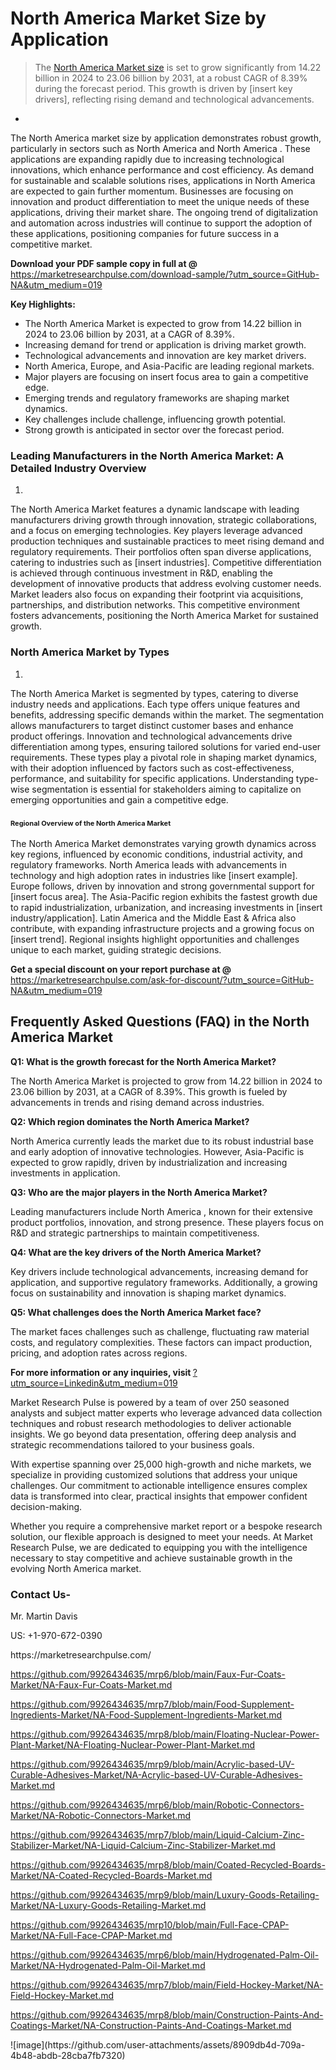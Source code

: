 <h1>North America  Market&nbsp;Size by Application</h1><blockquote><p>The <a href="https://marketresearchpulse.com/download-sample/?utm_source=GitHub-NA&amp;utm_medium=019">North America  Market size</a> is set to grow significantly from 14.22 billion in 2024 to 23.06 billion by 2031, at a robust CAGR of 8.39% during the forecast period. This growth is driven by [insert key drivers], reflecting rising demand and technological advancements.</p></blockquote><ul><li></li></ul><p>The North America  market size by application demonstrates robust growth, particularly in sectors such as North America  and North America . These applications are expanding rapidly due to increasing technological innovations, which enhance performance and cost efficiency. As demand for sustainable and scalable solutions rises, applications in North America  are expected to gain further momentum. Businesses are focusing on innovation and product differentiation to meet the unique needs of these applications, driving their market share. The ongoing trend of digitalization and automation across industries will continue to support the adoption of these applications, positioning companies for future success in a competitive market.</p><p><strong>Download your PDF sample copy in full at @ </strong><a href="https://marketresearchpulse.com/download-sample/?utm_source=GitHub-NA&amp;utm_medium=019">https://marketresearchpulse.com/download-sample/?utm_source=GitHub-NA&amp;utm_medium=019</a></p><p><strong>Key Highlights: </strong></p><ul><li>The North America  Market is expected to grow from 14.22 billion in 2024 to 23.06 billion by 2031, at a CAGR of 8.39%.</li><li>Increasing demand for trend or application is driving market growth.</li><li>Technological advancements and innovation are key market drivers.</li><li>North America, Europe, and Asia-Pacific are leading regional markets.</li><li>Major players are focusing on insert focus area to gain a competitive edge.</li><li>Emerging trends and regulatory frameworks are shaping market dynamics.</li><li>Key challenges include challenge, influencing growth potential.</li><li>Strong growth is anticipated in sector over the forecast period.</li></ul><h3>Leading Manufacturers in the North America  Market: A Detailed Industry Overview</h3><ol><li></li></ol><div class="flex max-w-full flex-col flex-grow"><div class="min-h-8 text-message flex w-full flex-col items-end gap-2 whitespace-normal break-words [.text-message+&amp;]:mt-5" dir="auto" data-message-author-role="assistant" data-message-id="fd8432e4-4910-450d-b182-61b7bfb0a01f" data-message-model-slug="gpt-4o"><div class="flex w-full flex-col gap-1 empty:hidden first:pt-[3px]"><div class="markdown prose w-full break-words dark:prose-invert light"><p>The North America  Market features a dynamic landscape with leading manufacturers driving growth through innovation, strategic collaborations, and a focus on emerging technologies. Key players leverage advanced production techniques and sustainable practices to meet rising demand and regulatory requirements. Their portfolios often span diverse applications, catering to industries such as [insert industries]. Competitive differentiation is achieved through continuous investment in R&amp;D, enabling the development of innovative products that address evolving customer needs. Market leaders also focus on expanding their footprint via acquisitions, partnerships, and distribution networks. This competitive environment fosters advancements, positioning the North America  Market for sustained growth.</p></div></div></div></div><h3>North America  Market by Types</h3><ol><li></li></ol><div class="flex max-w-full flex-col flex-grow"><div class="min-h-8 text-message flex w-full flex-col items-end gap-2 whitespace-normal break-words [.text-message+&amp;]:mt-5" dir="auto" data-message-author-role="assistant" data-message-id="084470be-0bb7-4664-bddf-5156b4f41249" data-message-model-slug="gpt-4o-mini"><div class="flex w-full flex-col gap-1 empty:hidden first:pt-[3px]"><div class="markdown prose w-full break-words dark:prose-invert light"><p>The North America  Market is segmented by types, catering to diverse industry needs and applications. Each type offers unique features and benefits, addressing specific demands within the market. The segmentation allows manufacturers to target distinct customer bases and enhance product offerings. Innovation and technological advancements drive differentiation among types, ensuring tailored solutions for varied end-user requirements. These types play a pivotal role in shaping market dynamics, with their adoption influenced by factors such as cost-effectiveness, performance, and suitability for specific applications. Understanding type-wise segmentation is essential for stakeholders aiming to capitalize on emerging opportunities and gain a competitive edge.</p></div></div></div></div><h3><span style="font-size: 11px;">Regional Overview of the North America  Market</span></h3><div class="flex max-w-full flex-col flex-grow"><div class="min-h-8 text-message flex w-full flex-col items-end gap-2 whitespace-normal break-words [.text-message+&amp;]:mt-5" dir="auto" data-message-author-role="assistant" data-message-id="e9038762-ce64-4e30-91c9-9bd413514231" data-message-model-slug="gpt-4o-mini"><div class="flex w-full flex-col gap-1 empty:hidden first:pt-[3px]"><div class="markdown prose w-full break-words dark:prose-invert light"><p>The North America  Market demonstrates varying growth dynamics across key regions, influenced by economic conditions, industrial activity, and regulatory frameworks. North America leads with advancements in technology and high adoption rates in industries like [insert example]. Europe follows, driven by innovation and strong governmental support for [insert focus area]. The Asia-Pacific region exhibits the fastest growth due to rapid industrialization, urbanization, and increasing investments in [insert industry/application]. Latin America and the Middle East &amp; Africa also contribute, with expanding infrastructure projects and a growing focus on [insert trend]. Regional insights highlight opportunities and challenges unique to each market, guiding strategic decisions.</p></div></div></div></div><p><strong>Get a special discount on your report purchase at @ </strong><a href="https://marketresearchpulse.com/ask-for-discount/?utm_source=GitHub-NA&amp;utm_medium=019">https://marketresearchpulse.com/ask-for-discount/?utm_source=GitHub-NA&amp;utm_medium=019</a></p><h2>Frequently Asked Questions (FAQ) in the North America  Market</h2><p><strong>Q1: What is the growth forecast for the North America  Market?</strong></p><p>The North America  Market is projected to grow from 14.22 billion in 2024 to 23.06 billion by 2031, at a CAGR of 8.39%. This growth is fueled by advancements in trends and rising demand across industries.</p><p><strong>Q2: Which region dominates the North America  Market?</strong></p><p>North America currently leads the market due to its robust industrial base and early adoption of innovative technologies. However, Asia-Pacific is expected to grow rapidly, driven by industrialization and increasing investments in application.</p><p><strong>Q3: Who are the major players in the North America  Market?</strong></p><p>Leading manufacturers include North America , known for their extensive product portfolios, innovation, and strong presence. These players focus on R&amp;D and strategic partnerships to maintain competitiveness.</p><p><strong>Q4: What are the key drivers of the North America  Market?</strong></p><p>Key drivers include technological advancements, increasing demand for application, and supportive regulatory frameworks. Additionally, a growing focus on sustainability and innovation is shaping market dynamics.</p><p><strong>Q5: What challenges does the North America  Market face?</strong></p><p>The market faces challenges such as challenge, fluctuating raw material costs, and regulatory complexities. These factors can impact production, pricing, and adoption rates across regions.</p><p><strong>For more information or any inquiries, visit&nbsp;</strong><a href="?utm_source=Linkedin&utm_medium=019">?utm_source=Linkedin&utm_medium=019</a></p><p>Market Research Pulse is powered by a team of over 250 seasoned analysts and subject matter experts who leverage advanced data collection techniques and robust research methodologies to deliver actionable insights. We go beyond data presentation, offering deep analysis and strategic recommendations tailored to your business goals.</p><p>With expertise spanning over 25,000 high-growth and niche markets, we specialize in providing customized solutions that address your unique challenges. Our commitment to actionable intelligence ensures complex data is transformed into clear, practical insights that empower confident decision-making.</p><p>Whether you require a comprehensive market report or a bespoke research solution, our flexible approach is designed to meet your needs. At Market Research Pulse, we are dedicated to equipping you with the intelligence necessary to stay competitive and achieve sustainable growth in the evolving North America  market.</p><h3><strong>Contact Us-</strong></h3><p>Mr. Martin Davis</p><p>US: +1-970-672-0390</p><p>https://marketresearchpulse.com/</p><p><a href="https://github.com/9926434635/mrp6/blob/main/Faux-Fur-Coats-Market/NA-Faux-Fur-Coats-Market.md">https://github.com/9926434635/mrp6/blob/main/Faux-Fur-Coats-Market/NA-Faux-Fur-Coats-Market.md</a></p><p><a href="https://github.com/9926434635/mrp7/blob/main/Food-Supplement-Ingredients-Market/NA-Food-Supplement-Ingredients-Market.md">https://github.com/9926434635/mrp7/blob/main/Food-Supplement-Ingredients-Market/NA-Food-Supplement-Ingredients-Market.md</a></p><p><a href="https://github.com/9926434635/mrp8/blob/main/Floating-Nuclear-Power-Plant-Market/NA-Floating-Nuclear-Power-Plant-Market.md">https://github.com/9926434635/mrp8/blob/main/Floating-Nuclear-Power-Plant-Market/NA-Floating-Nuclear-Power-Plant-Market.md</a></p><p><a href="https://github.com/9926434635/mrp9/blob/main/Acrylic-based-UV-Curable-Adhesives-Market/NA-Acrylic-based-UV-Curable-Adhesives-Market.md">https://github.com/9926434635/mrp9/blob/main/Acrylic-based-UV-Curable-Adhesives-Market/NA-Acrylic-based-UV-Curable-Adhesives-Market.md</a></p><p><a href="https://github.com/9926434635/mrp6/blob/main/Robotic-Connectors-Market/NA-Robotic-Connectors-Market.md">https://github.com/9926434635/mrp6/blob/main/Robotic-Connectors-Market/NA-Robotic-Connectors-Market.md</a></p><p><a href="https://github.com/9926434635/mrp7/blob/main/Liquid-Calcium-Zinc-Stabilizer-Market/NA-Liquid-Calcium-Zinc-Stabilizer-Market.md">https://github.com/9926434635/mrp7/blob/main/Liquid-Calcium-Zinc-Stabilizer-Market/NA-Liquid-Calcium-Zinc-Stabilizer-Market.md</a></p><p><a href="https://github.com/9926434635/mrp8/blob/main/Coated-Recycled-Boards-Market/NA-Coated-Recycled-Boards-Market.md">https://github.com/9926434635/mrp8/blob/main/Coated-Recycled-Boards-Market/NA-Coated-Recycled-Boards-Market.md</a></p><p><a href="https://github.com/9926434635/mrp9/blob/main/Luxury-Goods-Retailing-Market/NA-Luxury-Goods-Retailing-Market.md">https://github.com/9926434635/mrp9/blob/main/Luxury-Goods-Retailing-Market/NA-Luxury-Goods-Retailing-Market.md</a></p><p><a href="https://github.com/9926434635/mrp10/blob/main/Full-Face-CPAP-Market/NA-Full-Face-CPAP-Market.md">https://github.com/9926434635/mrp10/blob/main/Full-Face-CPAP-Market/NA-Full-Face-CPAP-Market.md</a></p><p><a href="https://github.com/9926434635/mrp6/blob/main/Hydrogenated-Palm-Oil-Market/NA-Hydrogenated-Palm-Oil-Market.md">https://github.com/9926434635/mrp6/blob/main/Hydrogenated-Palm-Oil-Market/NA-Hydrogenated-Palm-Oil-Market.md</a></p><p><a href="https://github.com/9926434635/mrp7/blob/main/Field-Hockey-Market/NA-Field-Hockey-Market.md">https://github.com/9926434635/mrp7/blob/main/Field-Hockey-Market/NA-Field-Hockey-Market.md</a></p><p><a href="https://github.com/9926434635/mrp8/blob/main/Construction-Paints-And-Coatings-Market/NA-Construction-Paints-And-Coatings-Market.md">https://github.com/9926434635/mrp8/blob/main/Construction-Paints-And-Coatings-Market/NA-Construction-Paints-And-Coatings-Market.md</a></p>
![image](https://github.com/user-attachments/assets/8909db4d-709a-4b48-abdb-28cba7fb7320)
